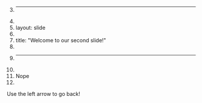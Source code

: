 3.	---
4.	
5.	layout: slide
6.	
7.	title: "Welcome to our second slide!"
8.	
9.	---
10.	
11.	Nope
12.	
Use the left arrow to go back!
